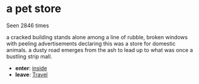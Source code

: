 # a pet store

Seen 2846 times

a cracked building stands alone among a line of rubble, broken windows with peeling advertisements declaring this was a store for domestic animals. a dusty road emerges from the ash to lead up to what was once a bustling strip mall.

- **enter**: [inside](inside-Nmvvdsm.md)
- **leave**: [Travel](Travel-travel.md)
